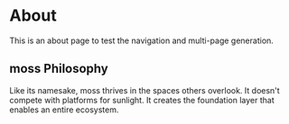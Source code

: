 # About

This is an about page to test the navigation and multi-page generation.

## moss Philosophy

Like its namesake, moss thrives in the spaces others overlook. It doesn't compete with platforms for sunlight. It creates the foundation layer that enables an entire ecosystem.